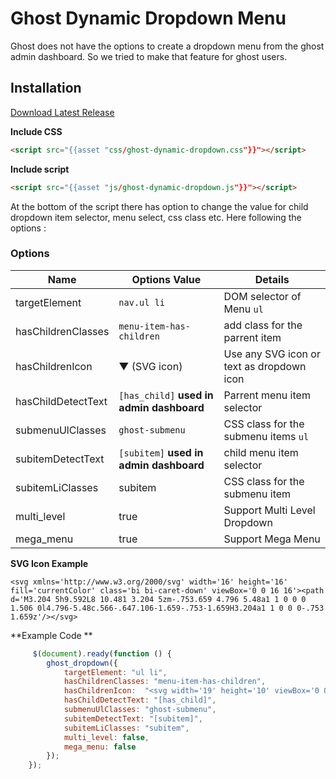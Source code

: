 # Ghost Dynamic Dropdown Menu
Ghost does not have the options to  create a dropdown menu from the ghost admin dashboard. So we tried to make that feature for ghost users.

## Installation

 [Download Latest Release](https://github.com/themeix/ghost-dynamic-dropdown/releases/latest)

**Include CSS**

```html
<script src="{{asset "css/ghost-dynamic-dropdown.css"}}"></script>
```

**Include script**

```html
<script src="{{asset "js/ghost-dynamic-dropdown.js"}}"></script>
```

At the  bottom of the script there has option   to change the value for child dropdown item selector, menu select,  css class etc.  Here following the options : 

### Options

| Name                 | Options Value       | Details         |
| -------------------- | ------------------- | ------------------------------------------------------------------------------------------------------------------------- |
| targetElement                | `nav.ul li` | DOM selector of Menu `ul`                         |
| hasChildrenClasses           | `menu-item-has-children` | add class for the  parrent  item         |
| hasChildrenIcon              | ▼ (SVG icon)  |  Use any SVG icon or text as dropdown icon                      |
| hasChildDetectText        | `[has_child]` **used in admin  dashboard** | Parrent menu item selector                         |
| submenuUlClasses       | `ghost-submenu`          | CSS class for the submenu items `ul` |
| subitemDetectText | `[subitem]` **used in admin  dashboard** | child menu item selector                                    |
| subitemLiClasses       | subitem                 | CSS class for the submenu item  |
| multi_level          | true    | Support Multi Level  Dropdown |
| mega_menu          | true    |  Support Mega Menu |

**SVG Icon Example**  
```
<svg xmlns='http://www.w3.org/2000/svg' width='16' height='16' fill='currentColor' class='bi bi-caret-down' viewBox='0 0 16 16'><path d='M3.204 5h9.592L8 10.481 3.204 5zm-.753.659 4.796 5.48a1 1 0 0 0 1.506 0l4.796-5.48c.566-.647.106-1.659-.753-1.659H3.204a1 1 0 0 0-.753 1.659z'/></svg>
```

**Example Code **

```js
     $(document).ready(function () {
        ghost_dropdown({
            targetElement: "ul li",
            hasChildrenClasses: "menu-item-has-children",
            hasChildrenIcon:  "<svg width='19' height='10' viewBox='0 0 19 10' fill='none' xmlns='http://www.w3.org/2000/svg'><path d='M1.74805 1.52002L9.54883 9.00002L17.3496 1.52002' stroke='currentColor' stroke-width='2' stroke-linecap='round' stroke-linejoin='round'/></svg>",
            hasChildDetectText: "[has_child]",
            submenuUlClasses: "ghost-submenu",
            subitemDetectText: "[subitem]",
            subitemLiClasses: "subitem",
            multi_level: false,
            mega_menu: false
        });
    });
```
